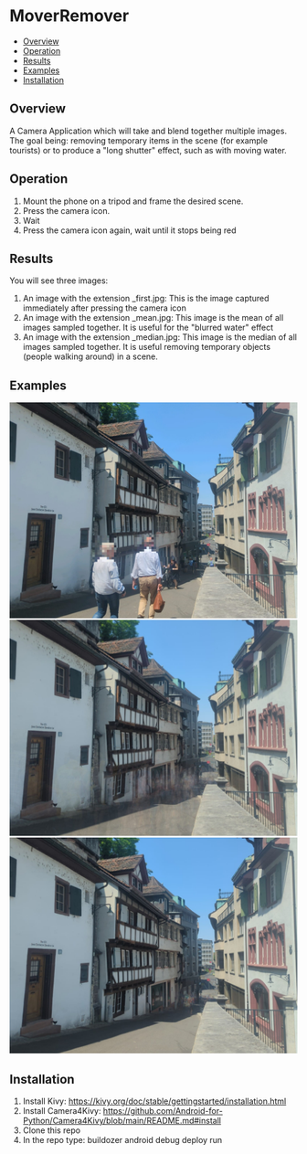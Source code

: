 MoverRemover
===========

- [Overview](#overview)
- [Operation](#Operation)
- [Results](#Results)
- [Examples](#Examples)
- [Installation](#installation)



## Overview
A Camera Application which will take and blend together multiple images.  The goal being: removing temporary items in the scene (for example tourists) or to produce a "long shutter" effect, such as with moving water.

## Operation
1. Mount the phone on a tripod and frame the desired scene. 
2. Press the camera icon.
3. Wait
4. Press the camera icon again, wait until it stops being red

## Results
You will see three images:
1. An image with the extension _first.jpg: This is the image captured immediately after pressing the camera icon
2. An image with the extension _mean.jpg: This image is the mean of all images sampled together.  It is useful for the "blurred water" effect
3. An image with the extension _median.jpg: This image is the median of all images sampled together.  It is useful removing temporary objects (people walking around) in a scene.

## Examples
![First Image](sample_images/Sample_1_first.jpeg?raw=true "First")
![Mean Image](sample_images/Sample_1_mean.jpeg?raw=true "Mean")
![Median Image](sample_images/Sample_1_median.jpeg?raw=true "Median")

## Installation
1. Install Kivy: https://kivy.org/doc/stable/gettingstarted/installation.html
2. Install Camera4Kivy: https://github.com/Android-for-Python/Camera4Kivy/blob/main/README.md#install
3. Clone this repo
4. In the repo type: buildozer android debug deploy run
